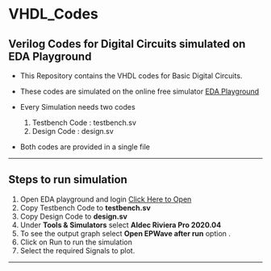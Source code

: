 # VHDL_Codes
## Verilog Codes for Digital Circuits simulated on EDA Playground
- This Repository contains the VHDL codes for Basic Digital Circuits.
- These codes are simulated on the online free simulator  [EDA Playground](https://www.edaplayground.com/)
- Every Simulation needs two codes
    1. Testbench Code : testbench.sv
    2. Design Code    : design.sv

- Both codes are provided in a single file 
------------------------

## Steps to run simulation
1. Open EDA playground and login [Click Here to Open](https://www.edaplayground.com/)
2. Copy Testbench Code to **testbench.sv**
3. Copy Design Code to **design.sv**
4. Under **Tools & Simulators** select **Aldec Riviera Pro 2020.04**
5. To see the output graph select **Open EPWave after run** option .
6. Click on Run to run the simulation
7. Select the required Signals to plot.
_________

